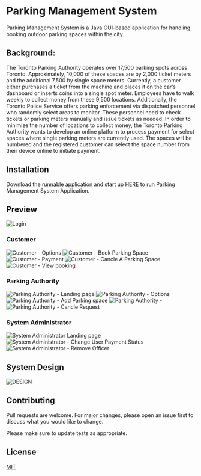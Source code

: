# Parking Management System


Parking Management System is a Java GUI-based application for handling booking outdoor parking spaces within the city.

## Background: 
The Toronto Parking Authority operates over 17,500 parking spots across Toronto. Approximately,
10,000 of these spaces are by 2,000 ticket meters and the additional 7,500 by single space meters. Currently, a
customer either purchases a ticket from the machine and places it on the car’s dashboard or inserts coins into a single
spot meter. Employees have to walk weekly to collect money from these 9,500 locations. Additionally, the Toronto
Police Service offers parking enforcement via dispatched personnel who randomly select areas to monitor. These personnel need to check tickets or parking meters manually and issue tickets as needed. In order to minimize the
number of locations to collect money, the Toronto Parking Authority wants to develop an online platform to process
payment for select spaces where single parking meters are currently used. The spaces will be numbered and the
registered customer can select the space number from their device online to initiate payment. 

## Installation

Download the runnable application and start up [HERE](https://github.com/oseisaac/Parking-management-system/blob/main/Parking-Management-System.jar) to run Parking Management System Application.


## Preview


![Login](https://github.com/oseisaac/Parking-management-system/blob/main/demo-images/1.jpg)

### Customer
![Customer - Options](https://github.com/oseisaac/Parking-management-system/blob/main/demo-images/2.jpg)
![Customer - Book Parking Space ](https://github.com/oseisaac/Parking-management-system/blob/main/demo-images/3.jpg)
![Customer - Payment ](https://github.com/oseisaac/Parking-management-system/blob/main/demo-images/4.jpg)
![Customer - Cancle A Parking Space ](https://github.com/oseisaac/Parking-management-system/blob/main/demo-images/5.jpg)
![Customer - View booking ](https://github.com/oseisaac/Parking-management-system/blob/main/demo-images/7.jpg)

### Parking Authority
![Parking Authority - Landing page ](https://github.com/oseisaac/Parking-management-system/blob/main/demo-images/8-1.jpg)
![Parking Authority - Options ](https://github.com/oseisaac/Parking-management-system/blob/main/demo-images/8-2.jpg)
![Parking Authority - Add Parking space ](https://github.com/oseisaac/Parking-management-system/blob/main/demo-images/8-3.jpg)
![Parking Authority -  ](https://github.com/oseisaac/Parking-management-system/blob/main/demo-images/8-4.jpg)
![Parking Authority - Cancle Request ](https://github.com/oseisaac/Parking-management-system/blob/main/demo-images/8-5.jpg)

### System Administrator
![System Administrator Landing page ](https://github.com/oseisaac/Parking-management-system/blob/main/demo-images/9-1.jpg)
![System Administrator - Change User Payment Status ](https://github.com/oseisaac/Parking-management-system/blob/main/demo-images/9-2.jpg)
![System Administrator - Remove Officer ](https://github.com/oseisaac/Parking-management-system/blob/main/demo-images/9-3.jpg)

## System Design
![DESIGN](https://github.com/oseisaac/Parking-management-system/blob/main/demo-images/PMS.png)



## Contributing
Pull requests are welcome. For major changes, please open an issue first to discuss what you would like to change.

Please make sure to update tests as appropriate.

## License
[MIT](https://choosealicense.com/licenses/mit/)
